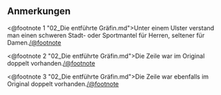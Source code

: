 <h2>Anmerkungen</h2>

<@footnote 1 "02_Die entführte Gräfin.md">Unter einem Ulster verstand man einen
schweren Stadt- oder Sportmantel für Herren, seltener für Damen.</@footnote>

<@footnote 2 "02_Die entführte Gräfin.md">Die Zeile war im Original doppelt vorhanden.</@footnote>

<@footnote 3 "02_Die entführte Gräfin.md">Die Zeile war ebenfalls im Original doppelt vorhanden.</@footnote>

